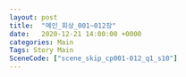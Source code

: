 ```yaml
---
layout: post
title:  "메인_회상_001~012장"
date:   2020-12-21 14:00:00 +0000
categories: Main
Tags: Story Main
SceneCode: ["scene_skip_cp001-012_q1_s10"]
---
```

